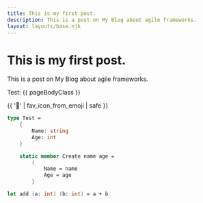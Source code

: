 ```yaml
---
title: This is my first post.
description: This is a post on My Blog about agile frameworks.
layout: layouts/base.njk
---
```


# This is my first post.

This is a post on My Blog about agile frameworks.

Test: {{ pageBodyClass }}

{{ '🚨' | fav_icon_from_emoji | safe }}

```fs
type Test =
    {
        Name: string
        Age: int
    }

    static member Create name age =
        {
            Name = name
            Age = age
        }

let add (a: int) (b: int) = a + b
```
